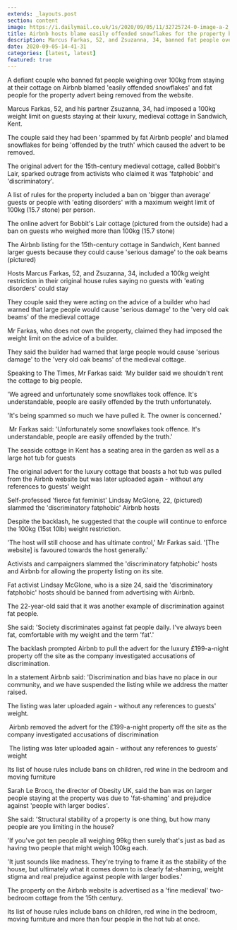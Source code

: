 ```yaml
---
extends: _layouts.post
section: content
image: https://i.dailymail.co.uk/1s/2020/09/05/11/32725724-0-image-a-2_1599303317397.jpg 
title: Airbnb hosts blame easily offended snowflakes for the property being removed from the website 
description: Marcus Farkas, 52, and Zsuzanna, 34, banned fat people over 100kg from staying in their cottage. They blamed snowflakes for being offended by the truth after property was removed from Airbnb. 
date: 2020-09-05-14-41-31 
categories: [latest, latest] 
featured: true 
--- 
```

A defiant couple who banned fat people weighing over 100kg from staying at their cottage on Airbnb blamed 'easily offended snowflakes' and fat people for the property advert being removed from the website.  

Marcus Farkas, 52, and his partner Zsuzanna, 34, had imposed a 100kg weight limit on guests staying at their luxury, medieval cottage in Sandwich, Kent.

The couple said they had been 'spammed by fat Airbnb people' and blamed snowflakes for being 'offended by the truth' which caused the advert to be removed. 

The original advert for the 15th-century medieval cottage, called Bobbit's Lair, sparked outrage from activists who claimed it was 'fatphobic' and 'discriminatory'. 

A list of rules for the property included a ban on 'bigger than average' guests or people with 'eating disorders' with a maximum weight limit of 100kg (15.7 stone) per person.

The online advert for Bobbit's Lair cottage (pictured from the outside) had a ban on guests who weighed more than 100kg (15.7 stone) 

The Airbnb listing for the 15th-century cottage in Sandwich, Kent banned larger guests because they could cause 'serious damage' to the oak beams (pictured)

Hosts Marcus Farkas, 52, and Zsuzanna, 34, included a 100kg weight restriction in their original house rules saying no guests with 'eating disorders' could stay

They couple said they were acting on the advice of a builder who had warned that large people would cause 'serious damage' to the 'very old oak beams' of the medieval cottage

Mr Farkas, who does not own the property, claimed they had imposed the weight limit on the advice of a builder. 

They said the builder had warned that large people would cause 'serious damage' to the 'very old oak beams' of the medieval cottage.    

Speaking to The Times, Mr Farkas said: 'My builder said we shouldn't rent the cottage to big people. 

'We agreed and unfortunately some snowflakes took offence. It's understandable, people are easily offended by the truth unfortunately. 

'It's being spammed so much we have pulled it. The owner is concerned.' 

 Mr Farkas said: 'Unfortunately some snowflakes took offence. It's understandable, people are easily offended by the truth.'

The seaside cottage in Kent has a seating area in the garden as well as a large hot tub for guests

The original advert for the luxury cottage that boasts a hot tub was pulled from the Airbnb website but was later uploaded again - without any references to guests' weight

Self-professed 'fierce fat feminist' Lindsay McGlone, 22, (pictured) slammed the 'discriminatory fatphobic' Airbnb hosts

Despite the backlash, he suggested that the couple will continue to enforce the 100kg (15st 10lb) weight restriction.

'The host will still choose and has ultimate control,' Mr Farkas said. '[The website] is favoured towards the host generally.' 

Activists and campaigners slammed the 'discriminatory fatphobic' hosts and Airbnb for allowing the property listing on its site. 

Fat activist Lindsay McGlone, who is a size 24, said the 'discriminatory fatphobic' hosts should be banned from advertising with Airbnb. 

The 22-year-old said that it was another example of discrimination against fat people.

She said: 'Society discriminates against fat people daily. I've always been fat, comfortable with my weight and the term 'fat'.' 

The backlash prompted Airbnb to pull the advert for the luxury £199-a-night property off the site as the company investigated accusations of discrimination. 

In a statement Airbnb said: 'Discrimination and bias have no place in our community, and we have suspended the listing while we address the matter raised. 

The listing was later uploaded again - without any references to guests' weight. 

 Airbnb removed the advert for the £199-a-night property off the site as the company investigated accusations of discrimination

 The listing was later uploaded again - without any references to guests' weight

Its list of house rules include bans on children, red wine in the bedroom and moving furniture

Sarah Le Brocq, the director of Obesity UK, said the ban was on larger people staying at the property was due to 'fat-shaming' and prejudice against 'people with larger bodies'.  

She said: 'Structural stability of a property is one thing, but how many people are you limiting in the house? 

'If you've got ten people all weighing 99kg then surely that's just as bad as having two people that might weigh 100kg each.

'It just sounds like madness. They're trying to frame it as the stability of the house, but ultimately what it comes down to is clearly fat-shaming, weight stigma and real prejudice against people with larger bodies.'  

The property on the Airbnb website is advertised as a 'fine medieval' two-bedroom cottage from the 15th century.  

Its list of house rules include bans on children, red wine in the bedroom, moving furniture and more than four people in the hot tub at once. 

